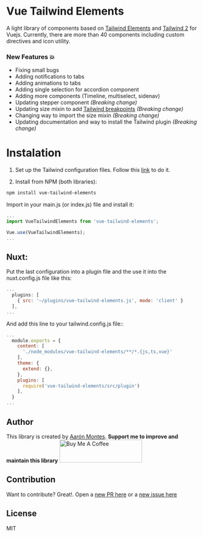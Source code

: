 # Vue Tailwind Elements
A light library of components based on [Tailwind Elements](https://tailwind-elements.com/) and [Tailwind 2](https://v2.tailwindcss.com/) for Vuejs.
Currently, there are more than 40 components including custom directives and icon utility.

### New Features 💥
* Fixing small bugs
* Adding notifications to tabs
* Adding animations to tabs
* Adding single selection for accordion component
* Adding more components (Timeline, multiselect, sidenav)
* Updating stepper component *(Breaking change)*
* Updating size mixin to add [Tailwind breakpoints](https://v2.tailwindcss.com/docs/breakpoints) *(Breaking change)*
* Changing way to import the size mixin *(Breaking change)*
* Updating documentation and way to install the Tailwind plugin *(Breaking change)*

# Instalation

1. Set up the Tailwind configuration files. Follow this [link](https://tailwindcss.com/docs/installation/using-postcss) to do it.

2. Install from NPM (both libraries):  
```bash
npm install vue-tailwind-elements
```
Import in your main.js (or index.js) file and install it:

```javascript
...
import VueTailwindElements from 'vue-tailwind-elements';

Vue.use(VueTailwindElements);
...
```

## Nuxt:
Put the last configuration into a plugin file and the use it into the nuxt.config.js file like this:

```javascript
...
  plugins: [
    { src: '~/plugins/vue-tailwind-elements.js', mode: 'client' }
  ],
...

```

And add this line to your tailwind.config.js file::

```javascript
...
  module.exports = {
    content: [
      './node_modules/vue-tailwind-elements/**/*.{js,ts,vue}'
    ],
    theme: {
      extend: {},
    },
    plugins: [
      require('vue-tailwind-elements/src/plugin')
    ],
  }
...

```

## Author

This library is created by [Aarón Montes](https://ajomuch92.site/ "Aarón Montes"). 
**Support me to improve and maintain this library**
<a href="https://www.buymeacoffee.com/ajomuch92" target="_blank"><img src="https://cdn.buymeacoffee.com/buttons/v2/default-blue.png" alt="Buy Me A Coffee" style="height: 60px !important;width: 217px !important;" ></a>

## Contribution

Want to contribute? Great!. Open a [new PR here](https://github.com/ajomuch92/vue-tailwind-elements/pulls) or a [new issue here](https://github.com/ajomuch92/vue-tailwind-elements/issues)

## License
MIT
